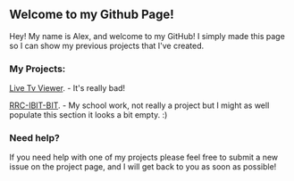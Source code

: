 ## Welcome to my Github Page!

Hey! My name is Alex, and welcome to my GitHub! I simply made this page so I can show my previous projects that I've created.

### My Projects:

[Live Tv Viewer](https://github.com/itsflashpoint/livetvviewer). - It's really bad!

[RRC-IBIT-BIT](https://github.com/itsflashpoint/RRC-IBIT-BIT). - My school work, not really a project but I might as well populate this section it looks a bit empty. :)


### Need help?

If you need help with one of my projects please feel free to submit a new issue on the project page, and I will get back to you as soon as possible! 

